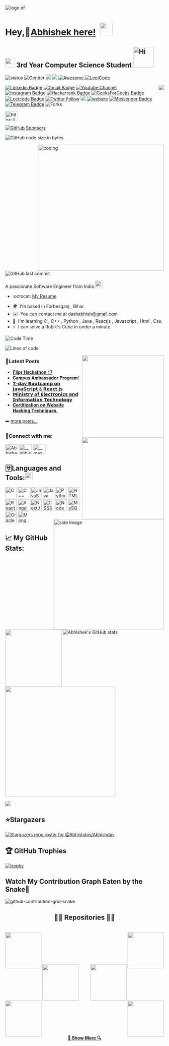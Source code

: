 ![logo](https://github.com/Abhishdas/Abhishdas/blob/main/Abhi.png)
df

Hey,🙎[Abhishek here!](https://www.linkedin.com/in/abhisdas) ![]() <img src="https://media.giphy.com/media/hvRJCLFzcasrR4ia7z/giphy.gif" width="40px" height="40px">                   
====================================================================================================================================

<img src="https://media.giphy.com/media/WUlplcMpOCEmTGBtBW/giphy.gif" width="30">  3rd Year Computer Science Student   <img src="https://emojis.slackmojis.com/emojis/images/1588866973/8934/hellokittydance.gif?1588866973" alt="Hi" width="65" />
--------------------
![status](https://img.shields.io/badge/STATUS-UP-brightgreen) ![Gender](https://img.shields.io/badge/Gender-%F0%9F%A4%B5-lightgrey) ![](https://img.shields.io/github/stars/Abhishdas?color=fefb7b&logo=Undertale)
[![](https://img.shields.io/github/followers/Abhishdas?color=27da6b&logo=Handshake)](https://github.com/Abhishdas?tab=followers)   </a>
  <a href="https://github.com/Abhishdas/Abhishdas">
    <img alt="Awesome" src="https://awesome.re/mentioned-badge.svg">
  </a>  [![LeetCode](https://img.shields.io/badge/dynamic/json?style=plastic&labelColor=black&color=%23ffa116&label=Solved&query=solvedOverTotal&url=https%3A%2F%2Fleetcode-badge.vercel.app%2Fapi%2Fusers%2FAbhisdas&logo=leetcode&logoColor=yellow)](https://leetcode.com/Abhisdas/)




<img align="right" src="https://img.shields.io/endpoint?color=darkred&label=PROFILE%20VIEWS&logo=red&logoColor=yellow&url=https%3A%2F%2Fhits.dwyl.com%2FAbhishdas%2FAbhishdas.json"/>

[![Linkedin Badge](https://img.shields.io/badge/-Abhishdas-blue?style=flat-square&logo=Linkedin&logoColor=white&link=https://www.linkedin.com/in/abhisdas)](https://www.linkedin.com/in/abhisdas) [![Gmail Badge](https://img.shields.io/badge/-dashabhish@gmail.com-c14438?style=flat-square&logo=Gmail&logoColor=white&link=mailto:dashabhish@gmail.com)](mailto:dashabhish@gmail.com) [![Youtube Channel](https://img.shields.io/badge/-Abhishek%20Kumar%20DAS-c14438?style=flat-square&logo=Youtube&link=https://www.youtube.com/channel/UCRZLcQIvFES7Mvz3uFOvHjg)](https://www.youtube.com/channel/UCRZLcQIvFES7Mvz3uFOvHjg)
 [![instagram Badge](https://img.shields.io/badge/-Abhish%20Das-purple?style=flat-square&logo=Instagram&link=https://www.instagram.com/abhis.das)](https://www.instagram.com/abhis.das) [![Hackerrank Badge](https://img.shields.io/badge/-Dash%20Abhish-black?style=flat-square&logo=Hackerrank&link=https://www.hackerrank.com/dashabhish?hr_r=1)](https://www.hackerrank.com/dashabhish?hr_r=1) [![GeeksForGeeks Badge](https://img.shields.io/badge/-Abhis%20das-black?style=flat-square&logo=GeeksForGeeks&link=https://auth.geeksforgeeks.org/user/abhisdas)](https://auth.geeksforgeeks.org/user/abhisdas)  [![Leetcode Badge](https://img.shields.io/badge/-Abhis%20das-black?style=flat-square&logo=Leetcode&link=https://leetcode.com/Abhisdas/)](https://leetcode.com/Abhisdas/)
[![Twitter Follow](https://img.shields.io/twitter/follow/das_Abhish?style=social)](https://twitter.com/das_Abhish)
[![](https://img.shields.io/badge/-@Abhishdas-%23181717?style=flat-square&logo=github)](https://github.com/Abhishdas)
[![website](https://img.shields.io/badge/Website-46a2f1.svg?&style=flat-square&logo=Google-Chrome&logoColor=white&link=https://abhishdas.github.io/TXON_04/)](https://abhishdas.github.io/TXON_04/)
 [![Messenger Badge](https://img.shields.io/badge/-Messenger-0078FF?style=flat&logo=Messenger&logoColor=white)](https://m.me/meabhishek.dash "Connect on Facebook") [![Telegram Badge](https://img.shields.io/badge/-@Abhisdas-0088CC?style=flat&logo=Telegram&logoColor=white)](https://t.me/Abhisdas "Contact on Telegram")  <img alt="Forks" src="https://img.shields.io/github/forks/Abhishdas/OS_LAB?style=flat-square&labelColor=343b41"/>

<a href="https://www.codechef.com/users/abhisdas" target="blank"><img align="center" src="https://cdn.jsdelivr.net/npm/simple-icons@3.1.0/icons/codechef.svg" alt="https://www.codechef.com/users/abhisdas" height="30" width="40" /></a>



 [![GitHub Sponsors](https://img.shields.io/github/sponsors/Abhishdas?color=BF4B8A1&logo=githubsponsors&style=for-the-badge&label=Sponsor%20on%20Github)](https://github.com/sponsors/Abhishdas)
 


 
![GitHub code size in bytes](https://img.shields.io/github/languages/code-size/Abhishdas/Final-Project-FRT.svg?colorB=RebeccaPurple&label=Code%20Size&style=popout)


  <img align="right" alt="coding" width="400" src="https://camo.githubusercontent.com/c1dcb74cc1c1835b1d716f5051499a2814c683c806b15f04b0eba492863703e9/68747470733a2f2f63646e2e6472696262626c652e636f6d2f75736572732f3733303730332f73637265656e73686f74732f363538313234332f6176656e746f2e676966">
  



![GitHub last commit](https://img.shields.io/github/last-commit/Abhishdas/Abhishdas.svg)










  
A passionate Software Engineer from India <img src="https://github.com/TheDudeThatCode/TheDudeThatCode/blob/master/Assets/Earth.gif" width="24px">

  - :octocat: [My Resume](https://drive.google.com/file/d/10nwN7fyAja3_BP-duQaDNQ3eidKoNK06/view?usp=drive_link)
*   🌍  I'm based in Forbesganj , Bihar.
*   ✉️  You can contact me at [dashabhish@gmail.com](mailto:dashabhish@gmail.com)
*   🧠  I'm learning C , C++ , Python , Java , Reactjs , Javascript , Html , Css.
*   ⚡  I can solve a Rubik's Cube in under a minute.


  
    
  ![Code Time](http://img.shields.io/badge/Code%20Time-600%20hrs%2041%20mins-orange)

![Lines of code](https://img.shields.io/badge/From%20Hello%20World%20To-Thousands%20of%20lines%20of%20code-black)

<img align="right" src="https://stats.quine.sh/Abhisdas/github?theme=dark" width="260">
<img align="right" src="https://stats.quine.sh/Abhisdas/dependencies?theme=dark" width="260">



### 📮Latest Posts

<!--POST-LIST:START -->
- [ 𝐅𝐥𝐢𝐩𝐫 𝐇𝐚𝐜𝐤𝐚𝐭𝐡𝐨𝐧 𝟏𝟕](https://www.linkedin.com/posts/abhisdas_teamwork-webdevelopment-hackathon-activity-7067010166155603968-dU9U?utm_source=share&utm_medium=member_desktop)
- [𝐂𝐚𝐦𝐩𝐮𝐬 𝐀𝐦𝐛𝐚𝐬𝐬𝐚𝐝𝐨𝐫 𝐏𝐫𝐨𝐠𝐫𝐚𝐦!](https://www.linkedin.com/posts/abhisdas_everyone-devtown-campusambassador-activity-7056012966332141568-ELhw?utm_source=share&utm_medium=member_desktop)
- [𝟳-𝗱𝗮𝘆 𝗕𝗼𝗼𝘁𝗰𝗮𝗺𝗽 𝗼𝗻 𝗝𝗮𝘃𝗮𝗦𝗰𝗿𝗶𝗽𝘁 & 𝗥𝗲𝗮𝗰𝘁.𝗷𝘀](https://www.linkedin.com/posts/abhisdas_javascript-react-google-activity-7055660903840563200-C42B?utm_source=share&utm_medium=member_desktop)
- [𝗠𝗶𝗻𝗶𝘀𝘁𝗿𝘆 𝗼𝗳 𝗘𝗹𝗲𝗰𝘁𝗿𝗼𝗻𝗶𝗰𝘀 𝗮𝗻𝗱 𝗜𝗻𝗳𝗼𝗿𝗺𝗮𝘁𝗶𝗼𝗻 𝗧𝗲𝗰𝗵𝗻𝗼𝗹𝗼𝗴𝘆](https://www.linkedin.com/posts/abhisdas_stay-safe-online-campaign-activity-7045398111296385026-BvPa?utm_source=share&utm_medium=member_desktop)
- [𝐂𝐞𝐫𝐭𝐢𝐟𝐢𝐜𝐚𝐭𝐢𝐨𝐧 𝐨𝐧 𝐖𝐞𝐛𝐬𝐢𝐭𝐞 𝐇𝐚𝐜𝐤𝐢𝐧𝐠 𝐓𝐞𝐜𝐡𝐧𝐢𝐪𝐮𝐞𝐬.](https://www.linkedin.com/posts/abhisdas_training-growth-learning-activity-7038923753019371520-x4OM?utm_source=share&utm_medium=member_desktop)
<!--POST-LIST:END -->

➡️ [more posts...](https://www.linkedin.com/in/abhisdas/)










  
  <img src="https://github.com/sciencepal/sciencepal/blob/master/assets/life_balance.gif" alt="side Image" align="right" width="350" height="auto" />
<h3 align="left">🤝Connect with me:</h3>
<p align="left">
<a href="https://linkedin.com/in/abhishek-das-b55156225/" target="blank"><img align="center" src="https://raw.githubusercontent.com/rahuldkjain/github-profile-readme-generator/master/src/images/icons/Social/linked-in-alt.svg" alt="Abhishek Das" height="30" width="40" /></a>
<a href="https://instagram.com/__abhis.das__" target="blank"><img align="center" src="https://raw.githubusercontent.com/rahuldkjain/github-profile-readme-generator/master/src/images/icons/Social/instagram.svg" alt="__abhis.das__" height="30" width="40" /></a>
<a href="https://www.facebook.com/__meabhishek.dash__" target="blank"><img align="center" src="https://raw.githubusercontent.com/rahuldkjain/github-profile-readme-generator/master/src/images/icons/Social/facebook.svg" alt="__meabhishek.dash__" height="30" width="40" /></a>
</p>

## 🈂️Languages and Tools:<img src='https://user-images.githubusercontent.com/74038190/206662607-d9e7591e-bbf9-42f9-9386-29efc927bc16.gif' width="24">
<p align="left">
<a href="https://docs.microsoft.com/en-us/cpp/?view=msvc-170" target="_blank" rel="noreferrer"><img src="https://raw.githubusercontent.com/danielcranney/readme-generator/main/public/icons/skills/c-colored.svg" width="36" height="36" alt="C" /></a>
<a href="https://docs.microsoft.com/en-us/cpp/?view=msvc-170" target="_blank" rel="noreferrer"><img src="https://raw.githubusercontent.com/danielcranney/readme-generator/main/public/icons/skills/cplusplus-colored.svg" width="36" height="36" alt="C++" /></a>
<a href="https://developer.mozilla.org/en-US/docs/Web/JavaScript" target="_blank" rel="noreferrer"><img src="https://raw.githubusercontent.com/danielcranney/readme-generator/main/public/icons/skills/javascript-colored.svg" width="36" height="36" alt="JavaScript" /></a>
<a href="https://www.oracle.com/java/" target="_blank" rel="noreferrer"><img src="https://raw.githubusercontent.com/danielcranney/readme-generator/main/public/icons/skills/java-colored.svg" width="36" height="36" alt="Java" /></a>
<a href="https://www.python.org/" target="_blank" rel="noreferrer"><img src="https://raw.githubusercontent.com/danielcranney/readme-generator/main/public/icons/skills/python-colored.svg" width="36" height="36" alt="Python" /></a>
<a href="https://developer.mozilla.org/en-US/docs/Glossary/HTML5" target="_blank" rel="noreferrer"><img src="https://raw.githubusercontent.com/danielcranney/readme-generator/main/public/icons/skills/html5-colored.svg" width="36" height="36" alt="HTML5" /></a>
<a href="https://reactjs.org/" target="_blank" rel="noreferrer"><img src="https://raw.githubusercontent.com/danielcranney/readme-generator/main/public/icons/skills/react-colored.svg" width="36" height="36" alt="React" /></a>
<a href="https://angular.io/" target="_blank" rel="noreferrer"><img src="https://raw.githubusercontent.com/danielcranney/readme-generator/main/public/icons/skills/angularjs-colored.svg" width="36" height="36" alt="Angular" /></a>
<a href="https://nextjs.org/docs" target="_blank" rel="noreferrer"><img src="https://raw.githubusercontent.com/danielcranney/readme-generator/main/public/icons/skills/nextjs-colored.svg" width="36" height="36" alt="NextJs" /></a>
<a href="https://www.w3.org/TR/CSS/#css" target="_blank" rel="noreferrer"><img src="https://raw.githubusercontent.com/danielcranney/readme-generator/main/public/icons/skills/css3-colored.svg" width="36" height="36" alt="CSS3" /></a>
<a href="https://nodejs.org/en/" target="_blank" rel="noreferrer"><img src="https://raw.githubusercontent.com/danielcranney/readme-generator/main/public/icons/skills/nodejs-colored.svg" width="36" height="36" alt="NodeJS" /></a>
<a href="https://www.mysql.com/" target="_blank" rel="noreferrer"><img src="https://raw.githubusercontent.com/danielcranney/readme-generator/main/public/icons/skills/mysql-colored.svg" width="36" height="36" alt="MySQL" /></a>
<a href="https://www.oracle.com/uk/index.html" target="_blank" rel="noreferrer"><img src="https://raw.githubusercontent.com/danielcranney/readme-generator/main/public/icons/skills/oracle-colored.svg" width="36" height="36" alt="Oracle" /></a>
<a href="https://www.mongodb.com/" target="_blank" rel="noreferrer"><img src="https://raw.githubusercontent.com/danielcranney/readme-generator/main/public/icons/skills/mongodb-colored.svg" width="36" height="36" alt="MongoDB" /></a>
</p>



## 📈 My GitHub Stats:   
<img align="left" height="180em" src="https://github-readme-stats-sigma-five.vercel.app/api/top-langs/?username=Abhishdas&layout=compact&langs_count=8"/>

![Abhishek's GitHub stats](https://github-readme-stats.vercel.app/api?username=Abhishdas&theme=graywhite&show_icons=true) 


<img src="https://stats.quine.sh/Abhisdas/languages-over-time?theme=dark" width="350">

<a href="http://www.github.com/Abhishdas"><img src="https://github-readme-streak-stats.herokuapp.com/?user=Abhishdas&stroke=ffffff&background=831843&ring=6366f1&fire=6366f1&currStreakNum=ffffff&currStreakLabel=6366f1&sideNums=ffffff&sideLabels=ffffff&dates=ffffff&hide_border=true" /></a>          



## ⭐Stargazers

[![Stargazers repo roster for @Abhishdas/Abhishdas](https://reporoster.com/stars/Abhishdas/Abhishdas)](https://github.com/Abhishdas/Abhishdas/stargazers)


## 🏆 GitHub Trophies

  [![trophy](https://github-profile-trophy.vercel.app/?username=Abhishdas&theme=onedark)](https://github.com/Abhishdas/github-profile-trophy)



## Watch My Contribution Graph Eaten by the Snake🐍
![github-contribution-grid-snake](https://github.com/Abhishdas/Abhishdas/assets/110592131/23a702dd-b772-4a98-bd0e-4a7e17826c60)


<h2 align="center">👨‍💻 Repositories 👨‍💻</h2>
<br>
<div width="100%" align="center">
  <a align="left" href="https://github.com/Abhishdas/JAVA-LAB" title="JAVA-LAB"><img align="left" height="115" src="https://github-readme-stats.vercel.app/api/pin/?username=Abhishdas&repo=JAVA-LAB&theme=react&border_color=61dafb&border_radius=10"></a><a align="right" href="https://github.com/Abhishdas/https://github.com/Abhishdas/DBMS_LAB-MY-SQL-" title="https://github.com/Abhishdas/DBMS_LAB-MY-SQL-"><img align="right" height="115" src="https://github-readme-stats.vercel.app/api/pin/?username=Abhishdas&repo=DBMS_LAB-MY-SQL-&theme=react&border_color=61dafb&border_radius=10"></a>
</div>
<br/><br/><br/><br/><br/><br/>
<div width="100%" align="center">
  <a align="left" href="https://github.com/Abhishdas/OS_LAB" title="OS_LAB"><img align="left" height="115" src="https://github-readme-stats.vercel.app/api/pin/?username=Abhishdas&repo=OS_LAB&theme=react&border_color=61dafb&border_radius=10"></a>
  <a align="right" href="https://github.com/Abhishdas/DSA-LAB" title="DSA-LAB"><img align="right" height="115" src="https://github-readme-stats.vercel.app/api/pin/?username=Abhishdas&repo=DSA-LAB&theme=react&border_color=61dafb&border_radius=10"></a>
</div>
<br/><br/><br/><br/><br/><br/>
<div width="100%" align="center">
  <a align="left" href="https://github.com/Abhishdas/Alpha-Batch" title="Alpha-Batch"><img align="left" height="115" src="https://github-readme-stats.vercel.app/api/pin/?username=Abhishdas&repo=Alpha-Batch&theme=react&border_color=61dafb&border_radius=10"></a>
  <a align="right" href="https://github.com/Abhishdas/Abhishdas" title="Abhishdas"><img align="right" height="115" src="https://github-readme-stats.vercel.app/api/pin/?username=Abhishdas&repo=Abhishdas&theme=react&border_color=61dafb&border_radius=10"></a>
</div>
<br/><br/><br/><br/><br/><br/>

<h4 align="center">
  <a href="https://github.com/Abhishdas?tab=repositories" title="Show Repositories">🔎 Show More 🔍</a>
</h4>







